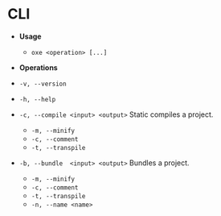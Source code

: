 
# CLI

- **Usage**

	- `oxe <operation> [...]`

- **Operations**

- `-v, --version`
- `-h, --help`

- `-c, --compile <input> <output>` Static compiles a project.
	- `-m, --minify`
	- `-c, --comment`
	- `-t, --transpile`

- `-b, --bundle  <input> <output>` Bundles a project.
	- `-m, --minify`
	- `-c, --comment`
	- `-t, --transpile`
	- `-n, --name <name>`
